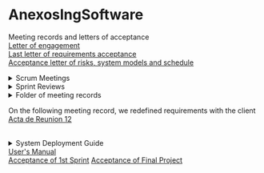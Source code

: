 # AnexosIngSoftware
Meeting records and letters of acceptance\
[Letter of engagement](https://github.com/JavierEmi182/AnexosIngSoftware/blob/main/cartaCompromiso.pdf)\
[Last letter of requirements acceptance](https://github.com/JavierEmi182/AnexosIngSoftware/blob/main/AceptacionReq/Aceptaci%C3%B3nReqProtMejorados.pdf)\
[Acceptance letter of risks, system models and schedule](https://github.com/JavierEmi182/AnexosIngSoftware/blob/main/AceptacionReq/Aceptaci%C3%B3nRiesgModCron.pdf)

<details>
<summary>Scrum Meetings</summary>
  <p>Scrum meetings are designed to promote transparency, inspection, and adaptation. They provide opportunities for the team to synchronize their efforts, address challenges, and make informed decisions based on the feedback received during the meetings. By following the Scrum framework and participating in these meetings, teams can work collaboratively to deliver valuable increments of a product in a more efficient and effective manner.</p>
  <ul>
  <li><a href="https://github.com/JavierEmi182/AnexosIngSoftware/blob/main/ScrumMeetings/ScrumMeeting01.pdf">ScrumMeeting01</a></li>
  <li><a href="ScrumMeetings/ScrumMeeting02.pdf">ScrumMeeting02</a></li>
  <li><a href="ScrumMeetings/ScrumMeeting03.pdf">ScrumMeeting03</a></li>
  <li><a href="ScrumMeetings/ScrumMeeting04.pdf">ScrumMeeting04</a></li>
  <li><a href="ScrumMeetings/ScrumMeeting05.pdf">ScrumMeeting05</a></li>
  <li><a href="ScrumMeetings/ScrumMeeting06.pdf">ScrumMeeting06</a></li>
  <li><a href="ScrumMeetings/ScrumMeeting07.pdf">ScrumMeeting07</a></li>
  <!---->
</ul>
</details>

<details>
<summary>Sprint Reviews</summary>
  <p>The Sprint Review is a key event in the Scrum framework, occurring at the end of each sprint. It is a collaborative meeting where the development team presents the work they have completed during the sprint to stakeholders, product owners, customers, and any other interested parties. The primary purpose of the Sprint Review is to gather feedback, discuss the accomplishments, and adapt the product backlog based on the insights gained from the review.</p>
  <ul>
  <li><a href="https://github.com/JavierEmi182/AnexosIngSoftware/blob/main/Sprints/SprintReview01.pdf">SprintReview01</a></li>
  <li><a href="https://github.com/JavierEmi182/AnexosIngSoftware/blob/main/Sprints/SprintReview02.pdf">SprintReview02</a></li>
  <!--<li><a href="">SprintReview0</a></li>-->
</ul>
</details>

<details>
<summary>Folder of meeting records</summary>
  <p>Meeting records serve as a historical reference for tracking progress, ensuring accountability, and providing insight into decision-making processes. They are particularly valuable for participants who were unable to attend the meeting, as they offer a clear and comprehensive account of what transpired. Additionally, meeting records help organizations maintain effective communication and facilitate coordination among team members and stakeholders.</p>
  <ul>
  <li><a href="ActasReunion/ActaReunion01.pdf">MeetingRecord01</a></li>
  <li><a href="ActasReunion/ActaReunion02.pdf">MeetingRecord02</a></li>
  <li><a href="ActasReunion/ActaReunion03.pdf">MeetingRecord03</a></li>
  <li><a href="ActasReunion/ActaReunion04.pdf">MeetingRecord04</a></li>
  <li><a href="ActasReunion/ActaReunion05.pdf">MeetingRecord05</a></li>
  <li><a href="ActasReunion/ActaReunion06.pdf">MeetingRecord06</a></li>
  <li><a href="ActasReunion/ActaReunion07.pdf">MeetingRecord07</a></li>
  <li><a href="ActasReunion/ActaReunion08.pdf">MeetingRecord08</a></li>
  <li><a href="ActasReunion/ActaReunion09.pdf">MeetingRecord09</a></li>
  <li><a href="ActasReunion/ActaReunion10.pdf">MeetingRecord10</a></li>
  <li><a href="ActasReunion/ActaReunion11.pdf">MeetingRecord11</a></li>
  <li><a href="ActasReunion/ActaReunion12.pdf">MeetingRecord12</a></li>
  <li><a href="ActasReunion/ActaReunion13.pdf">MeetingRecord13</a></li>
  <li><a href="ActasReunion/ActaReunion14.pdf">MeetingRecord14</a></li>
  <li><a href="ActasReunion/ActaReunion15.pdf">MeetingRecord15</a></li>
  <li><a href="ActasReunion/ActaReunion16.pdf">MeetingRecord16</a></li>
  <li><a href="ActasReunion/ActaReunion17.pdf">MeetingRecord17</a></li>
  <li><a href="ActasReunion/ActaReunion18.pdf">MeetingRecord18</a></li>
  <li><a href="ActasReunion/ActaReunion19.pdf">MeetingRecord19</a></li>
  <li><a href="ActasReunion/ActaReunion20.pdf">MeetingRecord20</a></li>
  <li><a href="ActasReunion/ActaReunion21.pdf">MeetingRecord21</a></li>
</ul>
</details>

On the following meeting record, we redefined requirements with the client [Acta de Reunion 12](https://github.com/JavierEmi182/AnexosIngSoftware/blob/main/ActasReunion/ActaReunion12.pdf)
<br><br>
<details>
<summary>System Deployment Guide</summary>
  <p>A system deployment guide is a comprehensive document that outlines the detailed steps and instructions required to successfully deploy a software system or application from a development or testing environment to a production environment. This guide serves as a reference for technical teams responsible for implementing the deployment process and ensures that the transition from development to production is smooth, controlled, and error-free. The guide typically includes information on configuration, installation, testing, and post-deployment activities.</p>
  <ul>
  <li><a href="SystemDeploymentGuides/Puppers_Front_InstallationGuide.pdf">Front-End Installation Guide</a></li>
  <li><a href="https://github.com/JavierEmi182/AnexosIngSoftware/blob/main/SystemDeploymentGuides/DogWalker_API_InstallationGuide.pdf">Back-end Installation Guide</a></li>
</ul>
</details>
<a href="SystemDeploymentGuides/User manual.pdf">User's Manual</a> <br>
<a href="https://github.com/JavierEmi182/AnexosIngSoftware/blob/main/AceptacionSprints/AcceptanceLetter1stSprint.pdf">Acceptance of 1st Sprint</a>
<a href="https://github.com/JavierEmi182/AnexosIngSoftware/blob/main/AceptacionSprints/AcceptanceLetterFinal.pdf">Acceptance of Final Project</a>
